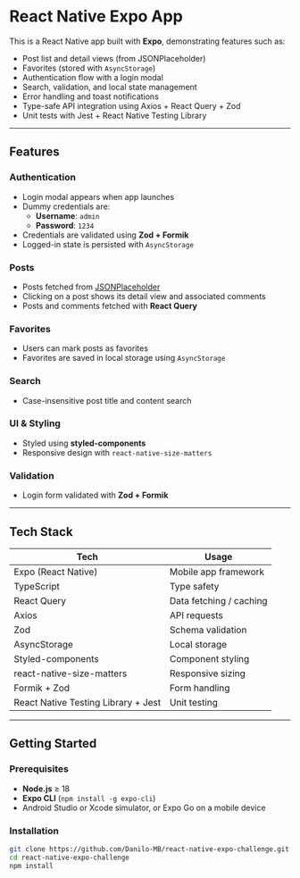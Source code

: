 # React Native Expo App

This is a React Native app built with **Expo**, demonstrating features such as:

- Post list and detail views (from JSONPlaceholder)
- Favorites (stored with `AsyncStorage`)
- Authentication flow with a login modal
- Search, validation, and local state management
- Error handling and toast notifications
- Type-safe API integration using Axios + React Query + Zod
- Unit tests with Jest + React Native Testing Library

---

## Features

### Authentication

- Login modal appears when app launches
- Dummy credentials are:
  - **Username**: `admin`
  - **Password**: `1234`
- Credentials are validated using **Zod + Formik**
- Logged-in state is persisted with `AsyncStorage`

### Posts

- Posts fetched from [JSONPlaceholder](https://jsonplaceholder.typicode.com/posts)
- Clicking on a post shows its detail view and associated comments
- Posts and comments fetched with **React Query**

### Favorites

- Users can mark posts as favorites
- Favorites are saved in local storage using `AsyncStorage`

### Search

- Case-insensitive post title and content search

### UI & Styling

- Styled using **styled-components**
- Responsive design with `react-native-size-matters`

### Validation

- Login form validated with **Zod + Formik**

---

## Tech Stack

| Tech                                | Usage                   |
| ----------------------------------- | ----------------------- |
| Expo (React Native)                 | Mobile app framework    |
| TypeScript                          | Type safety             |
| React Query                         | Data fetching / caching |
| Axios                               | API requests            |
| Zod                                 | Schema validation       |
| AsyncStorage                        | Local storage           |
| Styled-components                   | Component styling       |
| react-native-size-matters           | Responsive sizing       |
| Formik + Zod                        | Form handling           |
| React Native Testing Library + Jest | Unit testing            |

---

## Getting Started

### Prerequisites

- **Node.js** ≥ 18
- **Expo CLI** (`npm install -g expo-cli`)
- Android Studio or Xcode simulator, or Expo Go on a mobile device

### Installation

```bash
git clone https://github.com/Danilo-MB/react-native-expo-challenge.git
cd react-native-expo-challenge
npm install
```
